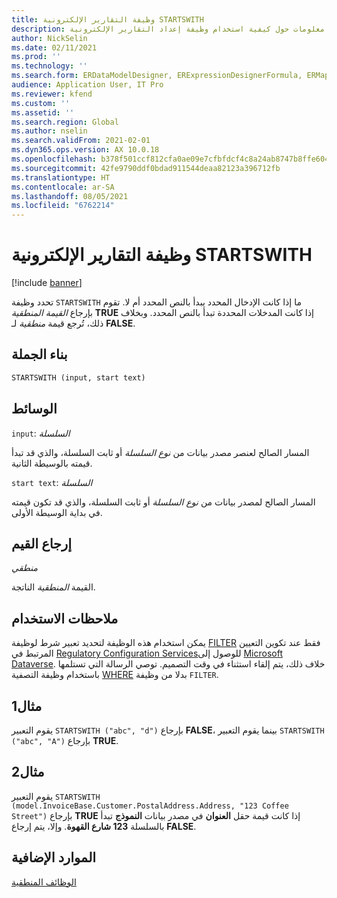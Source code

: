 ```yaml
---
title: وظيفة التقارير الإلكترونية STARTSWITH
description: يوفر هذا الموضوع معلومات حول كيفية استخدام وظيفة إعداد التقارير الإلكترونية STARTSWITH.
author: NickSelin
ms.date: 02/11/2021
ms.prod: ''
ms.technology: ''
ms.search.form: ERDataModelDesigner, ERExpressionDesignerFormula, ERMappedFormatDesigner, ERModelMappingDesigner
audience: Application User, IT Pro
ms.reviewer: kfend
ms.custom: ''
ms.assetid: ''
ms.search.region: Global
ms.author: nselin
ms.search.validFrom: 2021-02-01
ms.dyn365.ops.version: AX 10.0.18
ms.openlocfilehash: b378f501ccf812cfa0ae09e7cfbfdcf4c8a24ab8747b8ffe6044769df14a3057
ms.sourcegitcommit: 42fe9790ddf0bdad911544deaa82123a396712fb
ms.translationtype: HT
ms.contentlocale: ar-SA
ms.lasthandoff: 08/05/2021
ms.locfileid: "6762214"
---
```

# <a name="startswith-er-function"></a>وظيفة التقارير الإلكترونية STARTSWITH

[!include [banner](../includes/banner.md)]

تحدد وظيفة `STARTSWITH` ما إذا كانت الإدخال المحدد يبدأ بالنص المحدد أم لا. تقوم بإرجاع *القيمة المنطقية* **TRUE** إذا كانت المدخلات المحددة تبدأ بالنص المحدد. وبخلاف ذلك، تُرجع قيمة *منطقية* لـ **FALSE**.

## <a name="syntax"></a>بناء الجملة

```vb
STARTSWITH (input, start text)
```

## <a name="arguments"></a>الوسائط

`input`: *السلسلة*

المسار الصالح لعنصر مصدر بيانات من *نوع السلسلة* أو ثابت السلسلة، والذي قد تبدأ قيمته بالوسيطة الثانية.

`start text`: *السلسلة*

المسار الصالح لمصدر بيانات من *نوع السلسلة* أو ثابت السلسلة، والذي قد تكون قيمته في بداية الوسيطة الأولى.

## <a name="return-values"></a>إرجاع القيم

*منطقي*

القيمة *المنطقية* الناتجة.

## <a name="usage-notes"></a>ملاحظات الاستخدام

يمكن استخدام هذه الوظيفة لتحديد تعبير شرط لوظيفة [FILTER](er-functions-list-filter.md) فقط عند تكوين التعيين المرتبط في [ Regulatory Configuration Services](../../../finance/localizations/rcs-globalization-feature.md)للوصول إلى [Microsoft Dataverse](/power-platform/admin/data-integrator). خلاف ذلك، يتم إلقاء استثناء في وقت التصميم. توصي الرسالة التي تستلمها باستخدام وظيفة التصفية [WHERE](er-functions-list-where.md) بدلا من وظيفة `FILTER`.

## <a name="example-1"></a>مثال1

يقوم التعبير `STARTSWITH ("abc", "d")` بإرجاع **FALSE**، بينما يقوم التعبير `STARTSWITH ("abc", "A")` بإرجاع **TRUE**.

## <a name="example-2"></a>مثال2

يقوم التعبير `STARTSWITH (model.InvoiceBase.Customer.PostalAddress.Address, "123 Coffee Street")` بإرجاع **TRUE** إذا كانت قيمة حقل **العنوان** في مصدر بيانات **النموذج** تبدأ بالسلسلة **123 شارع القهوة**. وإلا، يتم إرجاع **FALSE**.

## <a name="additional-resources"></a>الموارد الإضافية

[الوظائف المنطقية](er-functions-category-logical.md)
